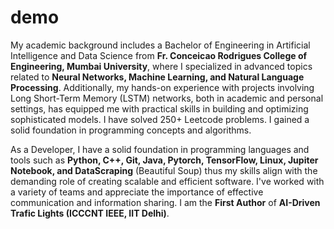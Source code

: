 # demo

My academic background includes a Bachelor of Engineering in Artificial Intelligence and Data Science from **Fr. Conceicao Rodrigues College of Engineering, Mumbai University**, where I specialized in advanced topics related to **Neural Networks, Machine Learning, and Natural Language Processing**. Additionally, my hands-on experience with projects involving Long Short-Term Memory (LSTM) networks, both in academic and personal settings, has equipped me with practical skills in building and optimizing sophisticated models. I have solved 250+ Leetcode problems. I gained a solid foundation in programming concepts and algorithms.

As a Developer, I have a solid foundation in programming languages and tools  such as **Python, C++, Git, Java, Pytorch, TensorFlow, Linux, Jupiter Notebook, and DataScraping** (Beautiful Soup) thus my skills align with the demanding role of creating scalable and efficient software. I've worked with a variety of teams and appreciate the importance of effective communication and information sharing. I am the **First Author** of **AI-Driven Trafic Lights (ICCCNT IEEE, IIT Delhi)**.
